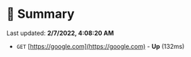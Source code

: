 # 📖 Summary
Last updated: **2/7/2022, 4:08:20 AM**

- `GET` [https://google.com](https://google.com) - **Up** (132ms)
